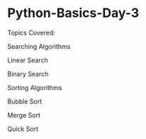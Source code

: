 # Python-Basics-Day-3

Topics Covered:
 
Searching Algorithms

Linear Search

Binary Search

Sorting Algorithms

Bubble Sort 

Merge Sort

Quick Sort

